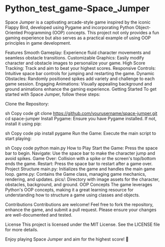 # Python_test_game-Space_Jumper
Space Jumper is a captivating arcade-style game inspired by the iconic Flappy Bird, developed using Pygame and incorporating Python Object-Oriented Programming (OOP) concepts. This project not only provides a fun gaming experience but also serves as a practical example of using OOP principles in game development.

Features
Smooth Gameplay: Experience fluid character movements and seamless obstacle transitions.
Customizable Graphics: Easily modify character and obstacle images to personalize your game.
High Score Tracking: Track and aim to beat your highest scores.
Responsive Controls: Intuitive space bar controls for jumping and restarting the game.
Dynamic Obstacles: Randomly positioned spikes add variety and challenge to each game session.
Engaging Animations: Visually appealing background and ground animations enhance the gaming experience.
Getting Started
To get started with Space Jumper, follow these steps:

Clone the Repository:

sh
Copy code
git clone https://github.com/yourusername/space-jumper.git
cd space-jumper
Install Pygame:
Ensure you have Pygame installed. If not, install it using pip:

sh
Copy code
pip install pygame
Run the Game:
Execute the main script to start playing:

sh
Copy code
python main.py
How to Play
Start the Game: Press the space bar to begin.
Navigate: Use the space bar to make the character jump and avoid spikes.
Game Over: Collision with a spike or the screen's top/bottom ends the game.
Restart: Press the space bar to restart after a game over.
Project Structure
main.py: Initializes the game and handles the main game loop.
game.py: Contains the Game class, managing game mechanics, rendering, and updates.
pics/: Directory with image assets for the character, obstacles, background, and ground.
OOP Concepts
The game leverages Python's OOP concepts, making it a great learning resource for understanding how to structure a game using classes and objects.

Contributions
Contributions are welcome! Feel free to fork the repository, enhance the game, and submit a pull request. Please ensure your changes are well-documented and tested.

License
This project is licensed under the MIT License. See the LICENSE file for more details.

Enjoy playing Space Jumper and aim for the highest score! 🚀
